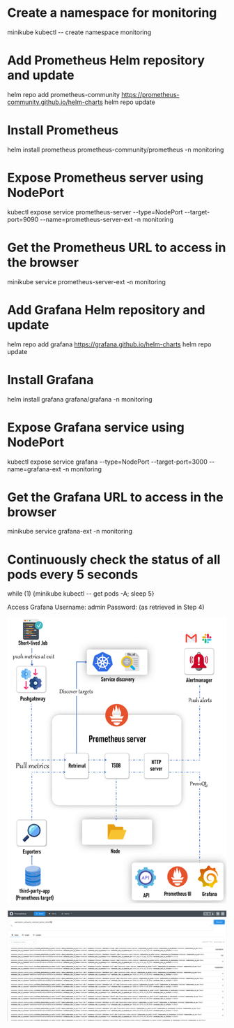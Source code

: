 

# Create a namespace for monitoring
minikube kubectl -- create namespace monitoring

# Add Prometheus Helm repository and update
helm repo add prometheus-community https://prometheus-community.github.io/helm-charts
helm repo update

# Install Prometheus
helm install prometheus prometheus-community/prometheus -n monitoring

# Expose Prometheus server using NodePort
kubectl expose service prometheus-server --type=NodePort --target-port=9090 --name=prometheus-server-ext -n monitoring

# Get the Prometheus URL to access in the browser
minikube service prometheus-server-ext -n monitoring


# Add Grafana Helm repository and update
helm repo add grafana https://grafana.github.io/helm-charts
helm repo update

# Install Grafana
helm install grafana grafana/grafana -n monitoring

# Expose Grafana service using NodePort
kubectl expose service grafana --type=NodePort --target-port=3000 --name=grafana-ext -n monitoring

# Get the Grafana URL to access in the browser
minikube service grafana-ext -n monitoring

# Continuously check the status of all pods every 5 seconds
while (1) {minikube kubectl -- get pods -A; sleep 5}


Access Grafana
Username: admin
Password: (as retrieved in Step 4)





![Prometheus Architecture](../Statics/image/prometheus-architecture.gif)

![Prometheus](../Statics/diagrams/Prometheus.png)
